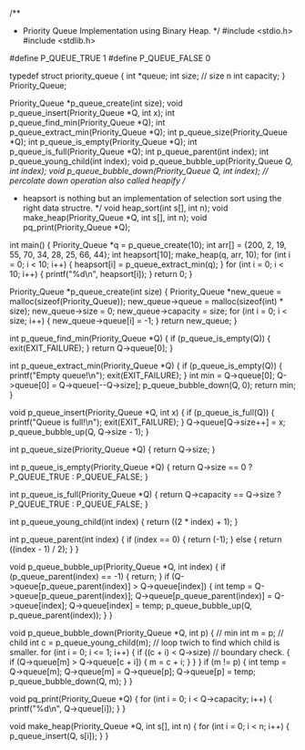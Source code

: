 /**
 * Priority Queue Implementation using Binary Heap.
 */
#include <stdio.h>
#include <stdlib.h>

#define P_QUEUE_TRUE 1
#define P_QUEUE_FALSE 0

typedef struct priority_queue
{
    int *queue;
    int size; // size n
    int capacity;
} Priority_Queue;

Priority_Queue *p_queue_create(int size);
void p_queue_insert(Priority_Queue *Q, int x);
int p_queue_find_min(Priority_Queue *Q);
int p_queue_extract_min(Priority_Queue *Q);
int p_queue_size(Priority_Queue *Q);
int p_queue_is_empty(Priority_Queue *Q);
int p_queue_is_full(Priority_Queue *Q);
int p_queue_parent(int index);
int p_queue_young_child(int index);
void p_queue_bubble_up(Priority_Queue *Q, int index);
void p_queue_bubble_down(Priority_Queue *Q, int index); // percolate down operation also called heapify
/**
 * heapsort is nothing but an implementation of selection sort using the right data structre. 
 */
void heap_sort(int s[], int n);
void make_heap(Priority_Queue *Q, int s[], int n);
void pq_print(Priority_Queue *Q);

int main()
{
    Priority_Queue *q = p_queue_create(10);
    int arr[] = {200, 2, 19, 55, 70, 34, 28, 25, 66, 44};
    int heapsort[10];
    make_heap(q, arr, 10);
    for (int i = 0; i < 10; i++)
    {
        heapsort[i] = p_queue_extract_min(q);
    }
    for (int i = 0; i < 10; i++)
    {
        printf("%d\n", heapsort[i]);
    }
    return 0;
}

Priority_Queue *p_queue_create(int size)
{
    Priority_Queue *new_queue = malloc(sizeof(Priority_Queue));
    new_queue->queue = malloc(sizeof(int) * size);
    new_queue->size = 0;
    new_queue->capacity = size;
    for (int i = 0; i < size; i++)
    {
        new_queue->queue[i] = -1;
    }
    return new_queue;
}

int p_queue_find_min(Priority_Queue *Q)
{
    if (p_queue_is_empty(Q))
    {
        exit(EXIT_FAILURE);
    }
    return Q->queue[0];
}

int p_queue_extract_min(Priority_Queue *Q)
{
    if (p_queue_is_empty(Q))
    {
        printf("Empty queue!\n");
        exit(EXIT_FAILURE);
    }
    int min = Q->queue[0];
    Q->queue[0] = Q->queue[--Q->size];
    p_queue_bubble_down(Q, 0);
    return min;
}

void p_queue_insert(Priority_Queue *Q, int x)
{
    if (p_queue_is_full(Q))
    {
        printf("Queue is full!\n");
        exit(EXIT_FAILURE);
    }
    Q->queue[Q->size++] = x;
    p_queue_bubble_up(Q, Q->size - 1);
}

int p_queue_size(Priority_Queue *Q) { return Q->size; }

int p_queue_is_empty(Priority_Queue *Q) { return Q->size == 0 ? P_QUEUE_TRUE : P_QUEUE_FALSE; }

int p_queue_is_full(Priority_Queue *Q) { return Q->capacity == Q->size ? P_QUEUE_TRUE : P_QUEUE_FALSE; }

int p_queue_young_child(int index) { return ((2 * index) + 1); }

int p_queue_parent(int index)
{
    if (index == 0)
    {
        return (-1);
    }
    else
    {
        return ((index - 1) / 2);
    }
}

void p_queue_bubble_up(Priority_Queue *Q, int index)
{
    if (p_queue_parent(index) == -1)
    {
        return;
    }
    if (Q->queue[p_queue_parent(index)] > Q->queue[index])
    {
        int temp = Q->queue[p_queue_parent(index)];
        Q->queue[p_queue_parent(index)] = Q->queue[index];
        Q->queue[index] = temp;
        p_queue_bubble_up(Q, p_queue_parent(index));
    }
}

void p_queue_bubble_down(Priority_Queue *Q, int p)
{
    // min
    int m = p;
    // child
    int c = p_queue_young_child(m);
    // loop twich to find which child is smaller.
    for (int i = 0; i <= 1; i++)
    {
        if ((c + i) < Q->size) // boundary check.
        {
            if (Q->queue[m] > Q->queue[c + i])
            {
                m = c + i;
            }
        }
    }
    if (m != p)
    {
        int temp = Q->queue[m];
        Q->queue[m] = Q->queue[p];
        Q->queue[p] = temp;
        p_queue_bubble_down(Q, m);
    }
}

void pq_print(Priority_Queue *Q)
{
    for (int i = 0; i < Q->capacity; i++)
    {
        printf("%d\n", Q->queue[i]);
    }
}

void make_heap(Priority_Queue *Q, int s[], int n)
{
    for (int i = 0; i < n; i++)
    {
        p_queue_insert(Q, s[i]);
    }
}
